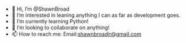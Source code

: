 - 👋 Hi, I’m @ShawnBroad
- 👀 I’m interested in leaning anything I can as far as development goes.
- 🌱 I’m currently learning Python!
- 💞️ I’m looking to collaborate on anything!
- 📫 How to reach me: Email:shawnbroadjr@gmail.com

<!---
ShawnBroad/ShawnBroad is a ✨ special ✨ repository because its `README.md` (this file) appears on your GitHub profile.
You can click the Preview link to take a look at your changes.
--->
